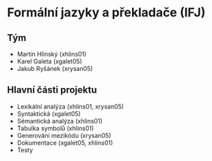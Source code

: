 # Formální jazyky a překladače (IFJ)

## Tým
* Martin Hlinský  (xhlins01)
* Karel Galeta    (xgalet05)
* Jakub Ryšánek   (xrysan05)

## Hlavní části projektu
* Lexikální analýza     (xhlins01, xrysan05)
* Syntaktická           (xgalet05)
* Sémantická analýza    (xhlins01)
* Tabulka symbolů       (xhlins01)
* Generování mezikódu   (xrysan05)
* Dokumentace           (xgalet05, xhlins01)
* Testy
